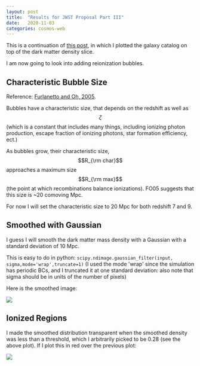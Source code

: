 ```yaml
---
layout: post
title:  "Results for JWST Proposal Part III"
date:   2020-11-03
categories: cosmos-web
---
```


This is a continuation of <a href="https://ndrakos.github.io/blog/cosmos-web/Results_for_JWST_Proposal_Part_II/">this post</a>, in which I plotted the galaxy catalog on top of the dark matter density slice.

I am now going to look into adding reionization bubbles.

## Characteristic Bubble Size

Reference: <a href="https://ui.adsabs.harvard.edu/abs/2005MNRAS.363.1031F/abstract">Furlanetto and Oh, 2005</a>.

Bubbles have a characteristic size, that depends on the redshift as well as $$\zeta$$ (which is a constant that includes many things, including ionizing photon production, escape fraction of ionizing photons, star formation efficiency, ect.)

As bubbles grow, their characteristic size, $$R_{\rm char}$$ approaches a maximum size $$R_{\rm max}$$ (the point at which recombinations balance ionizations). FO05 suggests that this size is ~20 comoving Mpc.

For now I will set the characteristic size to 20 Mpc for both redshift 7 and 9.


## Smoothed with Gaussian

I guess I will smooth the dark matter mass density with a Gaussian with a standard deviation of 10 Mpc.

This is easy to do in python: <code>scipy.ndimage.gaussian_filter(input, sigma,mode='wrap',truncate=1)</code>  (I used the mode 'wrap' since the simulation has periodic BCs, and I truncated it at one standard deviation: also note that sigma should be in units of the number of pixels)

Here is the smoothed image:

<img src="{{ site.baseurl }}/assets/plots/20201103_density_smoothed.png">


## Ionized Regions

I made the smoothed distribution transparent when the smoothed density was less than a threshold, which I arbitrarily picked to be 0.28 (see the above plot). If I plot this in red over the previous plot:

<img src="{{ site.baseurl }}/assets/plots/20201103_Snapshot.png">
